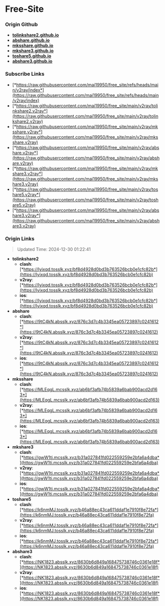 # Free-Site

### Origin Github

- [**tolinkshare2.github.io**](https://github.com/tolinkshare2/tolinkshare2.github.io)
- [**abshare.github.io**](https://github.com/abshare/abshare.github.io)
- [**mksshare.github.io**](https://github.com/mksshare/mksshare.github.io)
- [**mkshare3.github.io**](https://github.com/mkshare3/mkshare3.github.io)
- [**toshare5.github.io**](https://github.com/toshare5/toshare5.github.io)
- [**abshare3.github.io**](https://github.com/abshare3/abshare3.github.io)

### Subscribe Links

- [*https://raw.githubusercontent.com/mai19950/free_site/refs/heads/main/v2ray/index*](https://raw.githubusercontent.com/mai19950/free_site/refs/heads/main/v2ray/index)
- [*https://raw.githubusercontent.com/mai19950/free_site/main/v2ray/tolinkshare2.v2ray*](https://raw.githubusercontent.com/mai19950/free_site/main/v2ray/tolinkshare2.v2ray)
- [*https://raw.githubusercontent.com/mai19950/free_site/main/v2ray/mksshare.v2ray*](https://raw.githubusercontent.com/mai19950/free_site/main/v2ray/mksshare.v2ray)
- [*https://raw.githubusercontent.com/mai19950/free_site/main/v2ray/abshare.v2ray*](https://raw.githubusercontent.com/mai19950/free_site/main/v2ray/abshare.v2ray)
- [*https://raw.githubusercontent.com/mai19950/free_site/main/v2ray/mkshare3.v2ray*](https://raw.githubusercontent.com/mai19950/free_site/main/v2ray/mkshare3.v2ray)
- [*https://raw.githubusercontent.com/mai19950/free_site/main/v2ray/toshare5.v2ray*](https://raw.githubusercontent.com/mai19950/free_site/main/v2ray/toshare5.v2ray)
- [*https://raw.githubusercontent.com/mai19950/free_site/main/v2ray/abshare3.v2ray*](https://raw.githubusercontent.com/mai19950/free_site/main/v2ray/abshare3.v2ray)

### Origin Links

> Updated Time: 2024-12-30 01:22:41

- **tolinkshare2**
  - **clash**: [*https://Iyixqd.tosslk.xyz/bf8d4928d0bd3b763526bcb0e1cfc82b*](https://Iyixqd.tosslk.xyz/bf8d4928d0bd3b763526bcb0e1cfc82b)
  - **v2ray**: [*https://Iyixqd.tosslk.xyz/bf8d4928d0bd3b763526bcb0e1cfc82b*](https://Iyixqd.tosslk.xyz/bf8d4928d0bd3b763526bcb0e1cfc82b)
  - **ios**: [*https://Iyixqd.tosslk.xyz/bf8d4928d0bd3b763526bcb0e1cfc82b*](https://Iyixqd.tosslk.xyz/bf8d4928d0bd3b763526bcb0e1cfc82b)
- **abshare**
  - **clash**: [*https://9tC4kN.absslk.xyz/876c3d7c4b3345ea05723897c0241612*](https://9tC4kN.absslk.xyz/876c3d7c4b3345ea05723897c0241612)
  - **v2ray**: [*https://9tC4kN.absslk.xyz/876c3d7c4b3345ea05723897c0241612*](https://9tC4kN.absslk.xyz/876c3d7c4b3345ea05723897c0241612)
  - **ios**: [*https://9tC4kN.absslk.xyz/876c3d7c4b3345ea05723897c0241612*](https://9tC4kN.absslk.xyz/876c3d7c4b3345ea05723897c0241612)
- **mksshare**
  - **clash**: [*https://MLEqgL.mcsslk.xyz/ab6bf3afb74b5839a6bab900acd2d163*](https://MLEqgL.mcsslk.xyz/ab6bf3afb74b5839a6bab900acd2d163)
  - **v2ray**: [*https://MLEqgL.mcsslk.xyz/ab6bf3afb74b5839a6bab900acd2d163*](https://MLEqgL.mcsslk.xyz/ab6bf3afb74b5839a6bab900acd2d163)
  - **ios**: [*https://MLEqgL.mcsslk.xyz/ab6bf3afb74b5839a6bab900acd2d163*](https://MLEqgL.mcsslk.xyz/ab6bf3afb74b5839a6bab900acd2d163)
- **mkshare3**
  - **clash**: [*https://gwW1ti.mcsslk.xyz/b31a027841fd022559259e2bfa6a4dba*](https://gwW1ti.mcsslk.xyz/b31a027841fd022559259e2bfa6a4dba)
  - **v2ray**: [*https://gwW1ti.mcsslk.xyz/b31a027841fd022559259e2bfa6a4dba*](https://gwW1ti.mcsslk.xyz/b31a027841fd022559259e2bfa6a4dba)
  - **ios**: [*https://gwW1ti.mcsslk.xyz/b31a027841fd022559259e2bfa6a4dba*](https://gwW1ti.mcsslk.xyz/b31a027841fd022559259e2bfa6a4dba)
- **toshare5**
  - **clash**: [*https://k6nmMJ.tosslk.xyz/b46a88ec43ca611ddaf1e7910f8e72fa*](https://k6nmMJ.tosslk.xyz/b46a88ec43ca611ddaf1e7910f8e72fa)
  - **v2ray**: [*https://k6nmMJ.tosslk.xyz/b46a88ec43ca611ddaf1e7910f8e72fa*](https://k6nmMJ.tosslk.xyz/b46a88ec43ca611ddaf1e7910f8e72fa)
  - **ios**: [*https://k6nmMJ.tosslk.xyz/b46a88ec43ca611ddaf1e7910f8e72fa*](https://k6nmMJ.tosslk.xyz/b46a88ec43ca611ddaf1e7910f8e72fa)
- **abshare3**
  - **clash**: [*https://NK1823.absslk.xyz/8630b6d849a168475738746c0361e18f*](https://NK1823.absslk.xyz/8630b6d849a168475738746c0361e18f)
  - **v2ray**: [*https://NK1823.absslk.xyz/8630b6d849a168475738746c0361e18f*](https://NK1823.absslk.xyz/8630b6d849a168475738746c0361e18f)
  - **ios**: [*https://NK1823.absslk.xyz/8630b6d849a168475738746c0361e18f*](https://NK1823.absslk.xyz/8630b6d849a168475738746c0361e18f)
